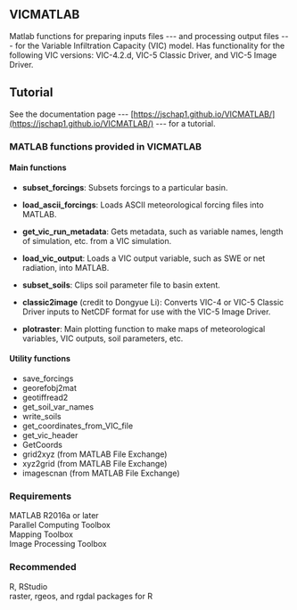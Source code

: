 ## VICMATLAB
Matlab functions for preparing inputs files --- and processing output files --- for the Variable Infiltration Capacity (VIC) model. Has functionality for the following VIC versions: VIC-4.2.d, VIC-5 Classic Driver, and VIC-5 Image Driver.

## Tutorial

See the documentation page --- [https://jschap1.github.io/VICMATLAB/](https://jschap1.github.io/VICMATLAB/) --- for a tutorial.

### MATLAB functions provided in VICMATLAB

#### Main functions

* **subset_forcings**: Subsets forcings to a particular basin.

* **load_ascii_forcings**: Loads ASCII meteorological forcing files into MATLAB.

* **get_vic_run_metadata**: Gets metadata, such as variable names, length of simulation, etc. from a VIC simulation. 

* **load_vic_output**: Loads a VIC output variable, such as SWE or net radiation, into MATLAB.

* **subset_soils**: Clips soil parameter file to basin extent.

* **classic2image** (credit to Dongyue Li): Converts VIC-4 or VIC-5 Classic Driver inputs to NetCDF format for use with the VIC-5 Image Driver.

* **plotraster**: Main plotting function to make maps of meteorological variables, VIC outputs, soil parameters, etc.

#### Utility functions

* save_forcings
* georefobj2mat
* geotiffread2
* get_soil_var_names
* write_soils
* get_coordinates_from_VIC_file
* get_vic_header
* GetCoords
* grid2xyz (from MATLAB File Exchange)
* xyz2grid (from MATLAB File Exchange)
* imagescnan (from MATLAB File Exchange)

### Requirements
MATLAB R2016a or later  
Parallel Computing Toolbox  
Mapping Toolbox  
Image Processing Toolbox

### Recommended
R, RStudio  
raster, rgeos, and rgdal packages for R